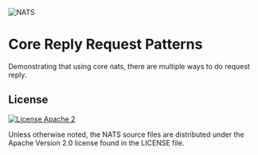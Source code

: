![NATS](../images/large-logo.png)

# Core Reply Request Patterns

Demonstrating that using core nats, there are multiple ways to do request reply. 

## License

[![License Apache 2](https://img.shields.io/badge/License-Apache2-blue.svg)](https://www.apache.org/licenses/LICENSE-2.0)

Unless otherwise noted, the NATS source files are distributed under the Apache Version 2.0 license found in the LICENSE file.

